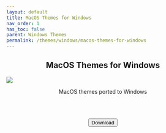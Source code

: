 ```yaml
---
layout: default
title: MacOS Themes for Windows
nav_order: 1
has_toc: false
parent: Windows Themes
permalink: /themes/windows/macos-themes-for-windows
---
```


<div class="card">
  <div class="container">
    <h2 class="text-delta" style="text-align:center">MacOS Themes for Windows</h2>
    <img src="https://images-wixmp-ed30a86b8c4ca887773594c2.wixmp.com/i/836bd001-fc1e-41ac-8fce-917bee5d1f0e/dio9l97-b7c5f79d-4f66-4e2c-9408-e03e44194375.png/v1/fill/w_1363,h_586,q_70,strp/macos_themes_for_windows_by_og_nimbi_dio9l97-pre.jpg" class="squared-corners">
    <p class="text-delta" style="text-align:center">MacOS themes ported to Windows</p><br /><br />
    <p class="text-delta" style="text-align:center"><a href="https://www.deviantart.com/og-nimbi/art/MacOS-Themes-for-Windows-1129149403">
      <button type="button" name="button" class="btn">Download</button></a></p>
  </div>
</div>